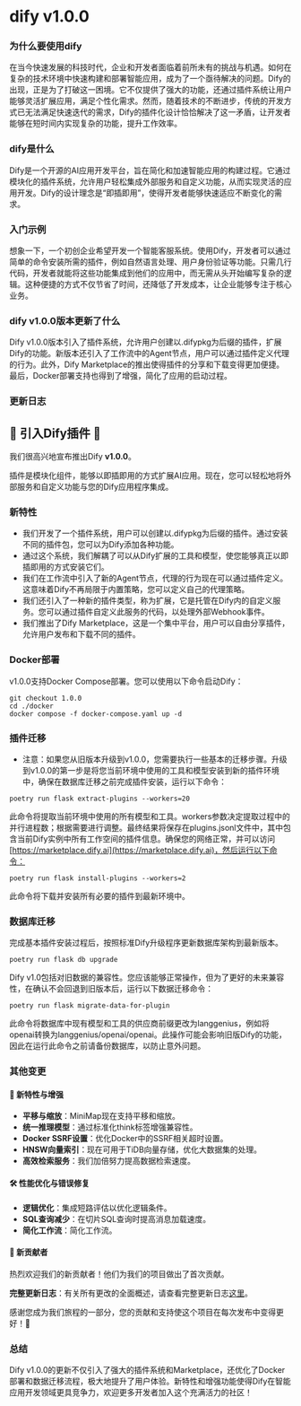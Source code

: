 # dify v1.0.0
### 为什么要使用dify

在当今快速发展的科技时代，企业和开发者面临着前所未有的挑战与机遇。如何在复杂的技术环境中快速构建和部署智能应用，成为了一个亟待解决的问题。Dify的出现，正是为了打破这一困境。它不仅提供了强大的功能，还通过插件系统让用户能够灵活扩展应用，满足个性化需求。然而，随着技术的不断进步，传统的开发方式已无法满足快速迭代的需求，Dify的插件化设计恰恰解决了这一矛盾，让开发者能够在短时间内实现复杂的功能，提升工作效率。

### dify是什么

Dify是一个开源的AI应用开发平台，旨在简化和加速智能应用的构建过程。它通过模块化的插件系统，允许用户轻松集成外部服务和自定义功能，从而实现灵活的应用开发。Dify的设计理念是“即插即用”，使得开发者能够快速适应不断变化的需求。

### 入门示例

想象一下，一个初创企业希望开发一个智能客服系统。使用Dify，开发者可以通过简单的命令安装所需的插件，例如自然语言处理、用户身份验证等功能。只需几行代码，开发者就能将这些功能集成到他们的应用中，而无需从头开始编写复杂的逻辑。这种便捷的方式不仅节省了时间，还降低了开发成本，让企业能够专注于核心业务。

### dify v1.0.0版本更新了什么

Dify v1.0.0版本引入了插件系统，允许用户创建以.difypkg为后缀的插件，扩展Dify的功能。新版本还引入了工作流中的Agent节点，用户可以通过插件定义代理的行为。此外，Dify Marketplace的推出使得插件的分享和下载变得更加便捷。最后，Docker部署支持也得到了增强，简化了应用的启动过程。

### 更新日志

## 🎉 引入Dify插件 🎉
我们很高兴地宣布推出Dify **v1.0.0**。

插件是模块化组件，能够以即插即用的方式扩展AI应用。现在，您可以轻松地将外部服务和自定义功能与您的Dify应用程序集成。

### 新特性
- 我们开发了一个插件系统，用户可以创建以.difypkg为后缀的插件。通过安装不同的插件包，您可以为Dify添加各种功能。
- 通过这个系统，我们解耦了可以从Dify扩展的工具和模型，使您能够真正以即插即用的方式安装它们。
- 我们在工作流中引入了新的Agent节点，代理的行为现在可以通过插件定义。这意味着Dify不再局限于内置策略，您可以定义自己的代理策略。
- 我们还引入了一种新的插件类型，称为扩展，它是托管在Dify内的自定义服务。您可以通过插件自定义此服务的代码，以处理外部Webhook事件。
- 我们推出了Dify Marketplace，这是一个集中平台，用户可以自由分享插件，允许用户发布和下载不同的插件。

### Docker部署
v1.0.0支持Docker Compose部署。您可以使用以下命令启动Dify：
```
git checkout 1.0.0
cd ./docker
docker compose -f docker-compose.yaml up -d
```

### 插件迁移
- 注意：如果您从旧版本升级到v1.0.0，您需要执行一些基本的迁移步骤。升级到v1.0.0的第一步是将您当前环境中使用的工具和模型安装到新的插件环境中，确保在数据库迁移之前完成插件安装，运行以下命令：
```
poetry run flask extract-plugins --workers=20
```
此命令将提取当前环境中使用的所有模型和工具。workers参数决定提取过程中的并行进程数；根据需要进行调整。最终结果将保存在plugins.jsonl文件中，其中包含当前Dify实例中所有工作空间的插件信息。确保您的网络正常，并可以访问[https://marketplace.dify.ai](https://marketplace.dify.ai)，然后运行以下命令：
```
poetry run flask install-plugins --workers=2
```
此命令将下载并安装所有必要的插件到最新环境中。

### 数据库迁移
完成基本插件安装过程后，按照标准Dify升级程序更新数据库架构到最新版本。
```
poetry run flask db upgrade
```
Dify v1.0包括对旧数据的兼容性。您应该能够正常操作，但为了更好的未来兼容性，在确认不会回退到旧版本后，运行以下数据迁移命令：
```
poetry run flask migrate-data-for-plugin
```
此命令将数据库中现有模型和工具的供应商前缀更改为langgenius，例如将openai转换为langgenius/openai/openai。此操作可能会影响旧版Dify的功能，因此在运行此命令之前请备份数据库，以防止意外问题。

### 其他变更
#### 🚀 新特性与增强
- **平移与缩放**：MiniMap现在支持平移和缩放。
- **统一推理模型**：通过标准化think标签增强兼容性。
- **Docker SSRF设置**：优化Docker中的SSRF相关超时设置。
- **HNSW向量索引**：现在可用于TiDB向量存储，优化大数据集的处理。
- **高效检索服务**：我们加倍努力提高数据检索速度。

#### 🛠️ 性能优化与错误修复
- **逻辑优化**：集成短路评估以优化逻辑条件。
- **SQL查询减少**：在切片SQL查询时提高消息加载速度。
- **简化工作流**：简化工作流。

#### 🌟 新贡献者
热烈欢迎我们的新贡献者！他们为我们的项目做出了首次贡献。

**完整更新日志**：有关所有更改的全面概述，请查看完整更新日志[这里](https://github.com/langgenius/dify/compare/0.15.3...1.0.0)。

感谢您成为我们旅程的一部分，您的贡献和支持使这个项目在每次发布中变得更好！🚀

### 总结

Dify v1.0.0的更新不仅引入了强大的插件系统和Marketplace，还优化了Docker部署和数据迁移流程，极大地提升了用户体验。新特性和增强功能使得Dify在智能应用开发领域更具竞争力，欢迎更多开发者加入这个充满活力的社区！